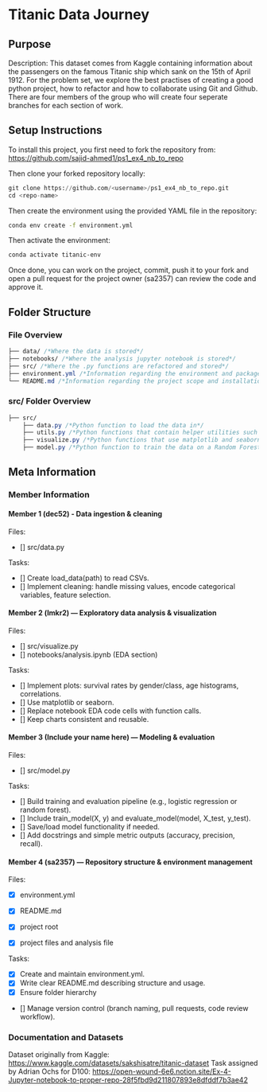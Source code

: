 # Titanic Data Journey

## Purpose
Description: This dataset comes from Kaggle containing information about the passengers on the famous Titanic ship which sank on the 15th of April 1912. For the problem set, we explore the best practises of creating a good python project, how to refactor and how to collaborate using Git and Github. There are four members of the group who will create four seperate branches for each section of work.

## Setup Instructions

To install this project, you first need to fork the repository from: https://github.com/sajid-ahmed1/ps1_ex4_nb_to_repo

Then clone your forked repository locally:
```python
git clone https://github.com/<username>/ps1_ex4_nb_to_repo.git
cd <repo-name>
```

Then create the environment using the provided YAML file in the repository:
```bash
conda env create -f environment.yml
```

Then activate the environment:
```bash
conda activate titanic-env
```

Once done, you can work on the project, commit, push it to your fork and open a pull request for the project owner (sa2357) can review the code and approve it.

## Folder Structure

### File Overview
```css
├── data/ /*Where the data is stored*/
├── notebooks/ /*Where the analysis jupyter notebook is stored*/
├── src/ /*Where the .py functions are refactored and stored*/
├── environment.yml /*Information regarding the environment and packages used to run the project without dependency conflicts*/
└── README.md /*Information regarding the project scope and installation*/
```

### src/ Folder Overview
```css
├── src/
    ├── data.py /*Python function to load the data in*/
    ├── utils.py /*Python functions that contain helper utilities such as spliting the data*/
    ├── visualize.py /*Python functions that use matplotlib and seaborn to visualise the data*/
    ├── model.py /*Python function to train the data on a Random Forest model*/
```

## Meta Information
### Member Information

#### Member 1 (dec52) - Data ingestion & cleaning
Files: 
- [] src/data.py

Tasks:
- [] Create load_data(path) to read CSVs.
- [] Implement cleaning: handle missing values, encode categorical variables, feature selection.

#### Member 2 (lmkr2) — Exploratory data analysis & visualization
Files: 
- [] src/visualize.py
- [] notebooks/analysis.ipynb (EDA section)

Tasks:
- [] Implement plots: survival rates by gender/class, age histograms, correlations.
- [] Use matplotlib or seaborn.
- [] Replace notebook EDA code cells with function calls.
- [] Keep charts consistent and reusable.

#### Member 3 (Include your name here) — Modeling & evaluation
Files: 
- [] src/model.py

Tasks:
- [] Build training and evaluation pipeline (e.g., logistic regression or random forest).
- [] Include train_model(X, y) and evaluate_model(model, X_test, y_test).
- [] Save/load model functionality if needed.
- [] Add docstrings and simple metric outputs (accuracy, precision, recall).

#### Member 4 (sa2357) — Repository structure & environment management
Files: 
- [x] environment.yml
- [x] README.md
- [x] project root
- [x] project files and analysis file


Tasks:
- [x] Create and maintain environment.yml.
- [x] Write clear README.md describing structure and usage.
- [x] Ensure folder hierarchy
- [] Manage version control (branch naming, pull requests, code review workflow).

### Documentation and Datasets
Dataset originally from Kaggle: https://www.kaggle.com/datasets/sakshisatre/titanic-dataset
Task assigned by Adrian Ochs for D100: https://open-wound-6e6.notion.site/Ex-4-Jupyter-notebook-to-proper-repo-28f5fbd9d211807893e8dfddf7b3ae42
